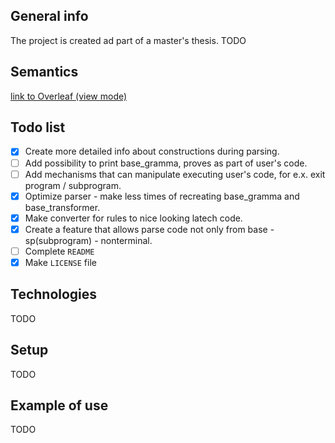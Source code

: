 ## General info
The project is created ad part of a master's thesis.
TODO

## Semantics
[link to Overleaf (view mode)](https://www.overleaf.com/read/bkzncfprpdkh#9766c8)

## Todo list
- [x] Create more detailed info about constructions during parsing.
- [ ] Add possibility to print base_gramma, proves as part of user's code.
- [ ] Add mechanisms that can manipulate executing user's code, for e.x. exit program / subprogram.
- [x] Optimize parser - make less times of recreating base_gramma and base_transformer.
- [x] Make converter for rules to nice looking latech code.
- [x] Create a feature that allows parse code not only from base - sp(subprogram) - nonterminal.
- [ ] Complete `README`
- [x] Make `LICENSE` file

## Technologies
TODO

## Setup
TODO

## Example of use
TODO
